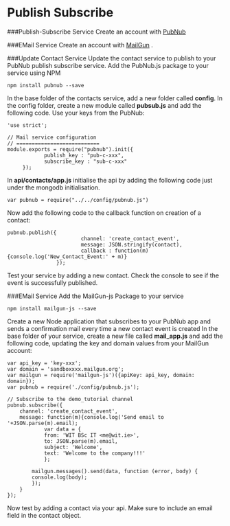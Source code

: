# Publish Subscribe

###Publish-Subscribe Service
Create an account with [PubNub](www.pubnub.com) 

###EMail Service
Create an account with [MailGun](mailgun.com) .

###Update Contact Service
Update the contact service to publish to your PubNub publish subscribe service.
Add the PubNub.js package to your service using NPM
```
npm install pubnub --save
```
In the base folder of the contacts service, add a new folder called **config**. In the config folder, create a new module called **pubsub.js** and add the following code. Use your keys from the PubNub:

```
'use strict';

// Mail service configuration
// ===========================
module.exports = require("pubnub").init({
            publish_key : "pub-c-xxx",
            subscribe_key : "sub-c-xxx"
     });
```
 

In **api/contacts/app.js** initialise the api by adding the following code just under the mongodb initialisation.
```
var pubnub = require("../../config/pubnub.js")
```

Now add the following code to the callback function on creation of a contact:

```
pubnub.publish({
                        channel: 'create_contact_event',        
                        message: JSON.stringify(contact),
                        callback : function(m){console.log('New_Contact_Event:' + m)}
                });
```
Test your service by adding a new contact. Check the console to see if the event is successfully published.

###EMail Service
Add the MailGun-js Package to your service
```
npm install mailgun-js --save
```

Create a new Node application that subscribes to your PubNub app and sends a confirmation mail every time a new contact event is created
In the base folder of your service, create a new file called **mail_app.js** and add the following code, updating the key and domain values  from your MailGun account:
```
var api_key = 'key-xxx';
var domain = 'sandboxxxx.mailgun.org';
var mailgun = require('mailgun-js')({apiKey: api_key, domain: domain});
var pubnub = require('./config/pubnub.js');

// Subscribe to the demo_tutorial channel
pubnub.subscribe({
    channel: 'create_contact_event',
    message: function(m){console.log('Send email to '+JSON.parse(m).email);
    		var data = {
  			from: 'WIT BSc IT <me@wit.ie>',
  			to: JSON.parse(m).email,
  			subject: 'Welcome',
  			text: 'Welcome to the company!!!'
			};
 
		mailgun.messages().send(data, function (error, body) {
  		console.log(body);
		});
	}
});
```
Now test by adding a contact via your api. Make sure to include an email field in the contact object.



